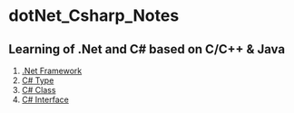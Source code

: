 # dotNet_Csharp_Notes

## Learning of .Net and C# based on C/C++ & Java

1. [.Net Framework](/dotNet_Framework.md)
2. [C# Type](/Csharp_TypeTeardown.md)
3. [C# Class](/Csharp_Class.md)
4. [C# Interface](/Csharp_Interface.md)
